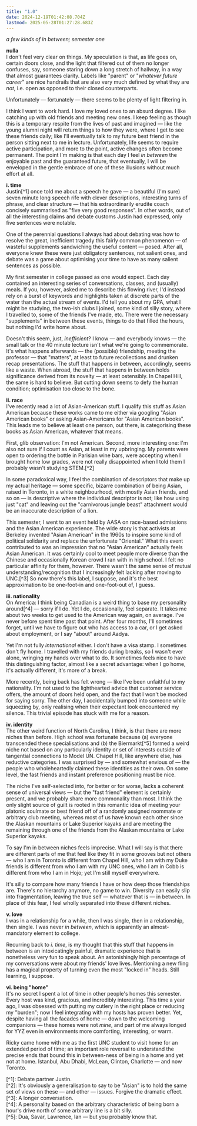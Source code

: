 ```yaml
---
title: "1.0"
date: 2024-12-19T01:42:08.704Z
lastmod: 2025-05-28T01:27:28.683Z
---
```

*a few kinds of in between; semester one*

**nulla**\
I don't feel very clear on things. My speculation is that, as life goes on, certain doors close, and the light that filtered out of them no longer confuses, say, someone staring down a long stretch of hallway, in a way that almost guarantees clarity. Labels like "parent" or "*whatever future career*" are nice handrails that are also very much defined by what they are *not*, i.e. open as opposed to their closed counterparts.

Unfortunately — fortunately — there seems to be plenty of light filtering in.

I think I want to work hard. I love my loved ones to an absurd degree. I like catching up with old friends and meeting new ones. I keep feeling as though this is a temporary respite from the lives of past and imagined — like the young alumni night will return things to how they were, where I get to see these friends daily; like I'll eventually talk to my future best friend in the person sitting next to me in lecture. Unfortunately, life seems to require active participation, and more to the point, active changes often become permanent. The point I'm making is that each day I feel *in between* the enjoyable past and the guaranteed future, that eventually, I will be enveloped in the gentle embrace of one of these illusions without much effort at all.

**i. time**\
Justin\[^1] once told me about a speech he gave — a beautiful (I'm sure) seven minute long speech rife with clever descriptions, interesting turns of phrase, and clear structure — that his extraordinarily erudite coach concisely summarised as "five very good responses". In other words, out of all the interesting claims and debate customs Justin had expressed, only five sentences were notable.

One of the perennial questions I always had about debating was how to resolve the great, inefficient tragedy this fairly common phenomenon — of wasteful supplements sandwiching the useful content — posed. After all, everyone knew these were just obligatory sentences, not salient ones, and debate was a game about optimising your time to have as many salient sentences as possible.

My first semester in college passed as one would expect. Each day contained an interesting series of conversations, classes, and (usually) meals. If you, however, asked me to describe this flowing river, I'd instead rely on a burst of keywords and highlights taken at discrete parts of the water than the actual stream of events. I'd tell you about my GPA, what I might be studying, the two-ish clubs I joined, some kind of silly story, where I travelled to, some of the friends I've made, etc. There were the necessary "supplements" in between these events, things to do that filled the hours, but nothing I'd write home about.

Doesn't this seem, just, *inefficient*? I know — and everybody knows — the small talk or the 40 minute lecture isn't what we're going to commemorate. It's what happens afterwards — the (possible) friendship, meeting the professor — that "matters", at least to future recollections and drunken recap presentations. The stuff that happens in between, accordingly, seems like a waste. When abroad, the stuff that happens in between holds significance derived from its novelty — at least ostensibly. In Chapel Hill, the same is hard to believe. But cutting down seems to defy the human condition; optimisation too close to the bone.

**ii. race**\
I've recently read a lot of Asian-American stuff. I qualify this stuff as Asian American because these works came to me either via googling "Asian American books" or asking Asian-Americans for "Asian American books". This leads me to believe at least one person, out there, is categorising these books as Asian American, whatever that means.

First, glib observation: I'm not American. Second, more interesting one: I'm also not sure if I count as Asian, at least in my upbringing. My parents were open to ordering the bottle in Parisian wine bars, were accepting when I brought home low grades, were not really disappointed when I told them I probably wasn't studying STEM.\[^2]

In some paradoxical way, I feel the combination of descriptors that make up my actual heritage — some specific, bizarre combination of being Asian, raised in Toronto, in a white neighbourhood, with mostly Asian friends, and so on — is descriptive where the individual descriptor is not; like how using just "cat" and leaving out the "carnivorous jungle beast" attachment would be an inaccurate description of a lion.

This semester, I went to an event held by AASA on race-based admissions and the Asian American experience. The wide story is that activists at Berkeley invented  "Asian American" in the 1960s to inspire some kind of political solidarity and replace the unfortunate "Oriental." What this event contributed to was an impression that no "Asian American" actually feels Asian American. It was certainly cool to meet people more diverse than the Chinese and occasionally Korean crowd I ran with in high school. I felt no particular affinity for them, however. There wasn't the same sense of mutual understanding/recognition that I increasingly felt lacking after moving to UNC.\[^3] So now there's this label, I suppose, and it's the best approximation to be one-foot-in and one-foot-out of, I guess.

**iii. nationality**\
On America: I think being Canadian is a weird thing to base my personality around\[^4] — sorry if I do. Yet I do, occasionally, feel separate. It takes me about two weeks to get used to the American way again, on average. I've never before spent time past that point. After four months, I'll sometimes forget, until we have to figure out who has access to a car, or I get asked about employment, or I say "about" around Aadya.

Yet I'm not fully *international* either. I don't have a visa stamp. I sometimes don't fly home. I travelled with my friends during breaks, so I wasn't ever alone, wringing my hands over what to do. It sometimes feels nice to have this distinguishing factor, almost like a secret advantage: when I go home, it's actually different, it's more of a break.

More recently, being back has felt wrong — like I've been unfaithful to my nationality. I'm not used to the lighthearted advice that customer service offers, the amount of doors held open, and the fact that I won't be mocked for saying sorry. The other day, I accidentally bumped into someone while squeezing by, only realising when their expectant look encountered my silence. This trivial episode has stuck with me for a reason.

**iv. identity**\
The other weird function of North Carolina, I think, is that there are more niches than before. High school was fortunate because (a) everyone transcended these specialisations and (b) the Biermarkt\[^5] formed a weird niche not based on any particularly identity or set of interests outside of tangential connections to Model UN. Chapel Hill, like anywhere else, has reductive categories. I was surprised by — and somewhat envious of — the people who wholeheartedly claimed these identities as their own. On some level, the fast friends and instant preference positioning must be nice.

The niche I've self-selected into, for better or for worse, lacks a coherent sense of universal views  — but the "fast friend" element is certainly present, and we probably share more commonality than most. I think the only slight source of guilt is rooted in this romantic idea of meeting your platonic soulmate or best friend off of a randomly assigned roommate or arbitrary club meeting, whereas most of us have known each other since the Alaskan mountains or Lake Superior kayaks and are meeting the remaining through one of the friends from the Alaskan mountains or Lake Superior kayaks.

To say I'm in between niches feels imprecise. What I will say is that there are different parts of me that feel like they fit in some grooves but not others — who I am in Toronto is different from Chapel Hill, who I am with my Duke friends is different from who I am with my UNC ones, who I am in Cobb is different from who I am in Hojo; yet I'm still myself everywhere.

It's silly to compare how many friends I have or how deep those friendships are. There's no hierarchy anymore, no game to win. Diversity can easily slip into fragmentation, leaving the true self — whatever that is — in between. In place of this fear, I feel wholly separated into these different niches.

**v. love**\
I was in a relationship for a while, then I was single, then in a relationship, then single. I was never *in between*, which is apparently an almost-mandatory element to college.

Recurring back to *i. time*, is my thought that this stuff that happens in between is an intoxicatingly painful, dramatic experience that is nonetheless very fun to speak about. An astonishingly high percentage of my conversations were about my friends' love lives. Mentioning a new fling has a magical property of turning even the most "locked in" heads. Still learning, I suppose.

**vi. being "home"**\
It's no secret I spent a lot of time in other people's homes this semester. Every host was kind, gracious, and incredibly interesting. This time a year ago, I was obsessed with putting my cutlery in the right place or reducing my "burden"; now I feel integrating with my hosts has proven better. Yet, despite having all the facades of home — down to the welcoming companions — these homes were not *mine*, and part of me always longed for YYZ even in environments more comforting, interesting, or warm.

Ricky came home with me as the first UNC student to visit home for an extended period of time; an important role reversal to understand the precise ends that bound this in between-ness of being in a home and yet not at home. Istanbul, Abu Dhabi, McLean, Clinton, Charlotte — and now Toronto.

\[^1]: Debate partner Justin.\
\[^2]: It's obviously a generalisation to say to be "Asian" is to hold the same set of views on these — and other — issues. Forgive the dramatic effect.\
\[^3]: A longer conversation.\
\[^4]: A personality based on the arbitrary characteristic of being born a hour's drive north of some arbitrary line is a bit silly.\
\[^5]: Dua, Savar, Lawrence, Ian — but you probably know that.
